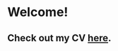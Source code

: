 # Welcome!

## Check out my CV [here](https://thomatang.github.io/htmlCV/Thomas_Ward_Bouchard_CV24.pdf).
